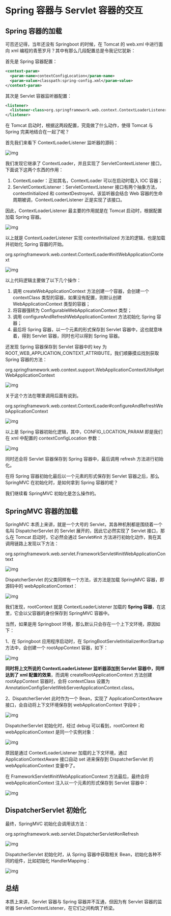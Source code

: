 # Spring 容器与 Servlet 容器的交互

## Spring 容器的加载

可否还记得，当年还没有 Springboot 的时候，在 Tomcat 的 web.xml 中进行面向 xml 编程的青葱岁月？其中有那么几段配置总是令我记忆犹新：

首先是 Spring 容器配置：

```xml
<context-param>
  <param-name>contextConfigLocation</param-name>
  <param-value>classpath:spring-config.xml</param-value>
</context-param>
```

其次是 Servlet 容器监听器配置：

```xml
<listener>
  <listener-class>org.springframework.web.context.ContextLoaderListener</listener-class>
</listener>
```

在 Tomcat 启动时，根据这两段配置，究竟做了什么动作，使得 Tomcat 与 Spring 完美地结合在一起了呢？

首先我们来看下 ContextLoaderListener 监听器的源码：

![img](./assets/Servlet%E5%AE%B9%E5%99%A8%E3%80%81Spring%E5%AE%B9%E5%99%A8%E3%80%81SpringMVC%E5%AE%B9%E5%99%A8/20200320205328.png)

我们发现它继承了 ContextLoader，并且实现了 ServletContextListener 接口，下面说下这两个东西的作用：

1. ContextLoader：正如其名，ContextLoader 可以在启动时载入 IOC 容器；
2. ServletContextListener：ServletContextListener 接口有两个抽象方法，contextInitialized 和 contextDestroyed，该监听器会结合 Web 容器的生命周期被调，ContextLoaderListener 正是实现了该接口。

因此，ContextLoaderListener 最主要的作用就是在 Tomcat 启动时，根据配置加载 Spring 容器。

![img](./assets/Servlet%E5%AE%B9%E5%99%A8%E3%80%81Spring%E5%AE%B9%E5%99%A8%E3%80%81SpringMVC%E5%AE%B9%E5%99%A8/20200320205759.png)

以上就是 ContextLoaderListener 实现 contextInitialized 方法的逻辑，也是加载并初始化 Spring 容器的开始。

org.springframework.web.context.ContextLoader#initWebApplicationContext

![img](https://gitee.com/objcoding/md-picture/raw/master/img/20200320210832.png)

以上代码逻辑主要做了以下几个操作：

1. 调用 createWebApplicationContext 方法创建一个容器，会创建一个 contextClass 类型的容器，如果没有配置，则默认创建 WebApplicationContext 类型的容器；
2. 将容器强转为 ConfigurableWebApplicationContext 类型；
3. 调用 configureAndRefreshWebApplicationContext 方法初始化 Spring 容器；
4. 最后将 Spring 容器，以一个元素的形式保存到 Servlet 容器中，这也就意味着，得到 Servlet 容器，同时也可以得到 Spring 容器。

还发现 Spring 容器保存到 Servlet 容器中的 key 为 ROOT_WEB_APPLICATION_CONTEXT_ATTRIBUTE，我们顺藤摸瓜找到获取 Spring 容器的方法：

org.springframework.web.context.support.WebApplicationContextUtils#getWebApplicationContext

![img](./assets/Servlet%E5%AE%B9%E5%99%A8%E3%80%81Spring%E5%AE%B9%E5%99%A8%E3%80%81SpringMVC%E5%AE%B9%E5%99%A8/20200320220655.png)

关于这个方法在哪里调用后面有说到。

org.springframework.web.context.ContextLoader#configureAndRefreshWebApplicationContext

![img](./assets/Servlet%E5%AE%B9%E5%99%A8%E3%80%81Spring%E5%AE%B9%E5%99%A8%E3%80%81SpringMVC%E5%AE%B9%E5%99%A8/20200320210900.png)

以上是 Spring 容器初始化逻辑，其中，CONFIG_LOCATION_PARAM 即是我们在 xml 中配置的 contextConfigLocation 参数：

![img](./assets/Servlet%E5%AE%B9%E5%99%A8%E3%80%81Spring%E5%AE%B9%E5%99%A8%E3%80%81SpringMVC%E5%AE%B9%E5%99%A8/20200320212506.png)

同时还会将 Servlet 容器保存到 Spring 容器中，最后调用 refresh 方法进行初始化。

在将 Spring 容器初始化最后以一个元素的形式保存到 Servlet 容器之后，那么 SpringMVC 在初始化时，是如何拿到 Spring 容器的呢？

我们继续看 SpringMVC 初始化是怎么操作的。

## SpringMVC 容器的加载

SpringMVC 本质上来讲，就是一个大号的 Servlet，其各种机制都是围绕着一个名叫 DispatcherServlet 的 Servlet 展开的，因此它必然实现了 Servlet 接口，那么在 Tomcat 启动时，它必然会通过 Servlet#init 方法进行初始化动作，我在其调用链路上发现以下方法：

org.springframework.web.servlet.FrameworkServlet#initWebApplicationContext

![img](./assets/Servlet%E5%AE%B9%E5%99%A8%E3%80%81Spring%E5%AE%B9%E5%99%A8%E3%80%81SpringMVC%E5%AE%B9%E5%99%A8/20200320220032.png)

DispatcherServlet 的父类同样有一个方法，该方法是加载 SpringMVC 容器，即源码中的 webApplicationContext：

![img](./assets/Servlet%E5%AE%B9%E5%99%A8%E3%80%81Spring%E5%AE%B9%E5%99%A8%E3%80%81SpringMVC%E5%AE%B9%E5%99%A8/20200320221939.png)

我们发现，rootContext 就是 ContextLoaderListener 加载的 **Spring 容器**，在这里，它会以父容器的身份保存到 SpringMVC 容器中。

当然，如果是用 Springboot 环境，那么默认只会存在一个上下文环境，原因如下：

1、在 Springboot 应用程序启动时，在 SpringBootServletInitializer#onStartup 方法中，会创建一个 rootAppContext 容器，如下：

![img](./assets/Servlet%E5%AE%B9%E5%99%A8%E3%80%81Spring%E5%AE%B9%E5%99%A8%E3%80%81SpringMVC%E5%AE%B9%E5%99%A8/20200320235338.png)

**同时将上文所说的 ContextLoaderListener 监听器添加到 Servlet 容器中，同样达到了 xml 配置的效果**，而调用 createRootApplicationContext 方法创建 rootAppContext 容器时，会将 contextClass 设置为 AnnotationConfigServletWebServerApplicationContext.class。

2、DispatcherServlet 此时作为一个 Bean，实现了 ApplicationContextAware 接口，会自动将上下文环境保存到 webApplicationContext 字段中；

![img](./assets/Servlet%E5%AE%B9%E5%99%A8%E3%80%81Spring%E5%AE%B9%E5%99%A8%E3%80%81SpringMVC%E5%AE%B9%E5%99%A8/20200320233807.png)

DispatcherServlet 初始化时，经过 debug 可以看到，rootContext 和 webApplicationContext 是同一个实例对象：

![img](./assets/Servlet%E5%AE%B9%E5%99%A8%E3%80%81Spring%E5%AE%B9%E5%99%A8%E3%80%81SpringMVC%E5%AE%B9%E5%99%A8/20200320231335.png)

原因是通过 ContextLoaderListener 加载的上下文环境，通过 ApplicationContextAware 接口自动 set 进来保存到 DispatcherServlet 的 webApplicationContext 变量中了。

在 FrameworkServlet#initWebApplicationContext 方法最后，最终会将 webApplicationContext 注入以一个元素的形式保存到 Servlet 容器中：

![img](./assets/Servlet%E5%AE%B9%E5%99%A8%E3%80%81Spring%E5%AE%B9%E5%99%A8%E3%80%81SpringMVC%E5%AE%B9%E5%99%A8/20200320234137.png)

## DispatcherServlet 初始化

最终，SpringMVC 初始化会调用该方法：

org.springframework.web.servlet.DispatcherServlet#onRefresh

![img](./assets/Servlet%E5%AE%B9%E5%99%A8%E3%80%81Spring%E5%AE%B9%E5%99%A8%E3%80%81SpringMVC%E5%AE%B9%E5%99%A8/20200321000909.png)

DispatcherServlet 初始化时，从 Spring 容器中获取相关 Bean，初始化各种不同的组件，比如初始化 HandlerMapping：

![img](./assets/Servlet%E5%AE%B9%E5%99%A8%E3%80%81Spring%E5%AE%B9%E5%99%A8%E3%80%81SpringMVC%E5%AE%B9%E5%99%A8/20200321001725.png)

## 总结

本质上来讲，Servlet 容器与 Spring 容器并不互通，但因为有 Servlet 容器的监听器 ServletContextListener，在它们之间构筑了桥梁。
